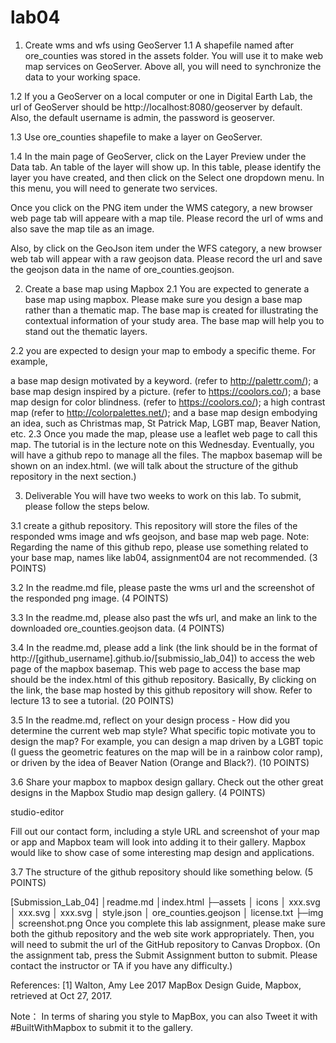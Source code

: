 # lab04
1. Create wms and wfs using GeoServer
1.1 A shapefile named after ore_counties was stored in the assets folder. You will use it to make web map services on GeoServer. Above all, you will need to synchronize the data to your working space.

1.2 If you a GeoServer on a local computer or one in Digital Earth Lab, the url of GeoServer should be http://localhost:8080/geoserver by default. Also, the default username is admin, the password is geoserver.

1.3 Use ore_counties shapefile to make a layer on GeoServer.

1.4 In the main page of GeoServer, click on the Layer Preview under the Data tab. An table of the layer will show up. In this table, please identify the layer you have created, and then click on the Select one dropdown menu. In this menu, you will need to generate two services.

Once you click on the PNG item under the WMS category, a new browser web page tab will appeare with a map tile. Please record the url of wms and also save the map tile as an image.

Also, by click on the GeoJson item under the WFS category, a new browser web tab will appear with a raw geojson data. Please record the url and save the geojson data in the name of ore_counties.geojson.

2. Create a base map using Mapbox
2.1 You are expected to generate a base map using mapbox. Please make sure you design a base map rather than a thematic map. The base map is created for illustrating the contextual information of your study area. The base map will help you to stand out the thematic layers.

2.2 you are expected to design your map to embody a specific theme. For example,

a base map design motivated by a keyword. (refer to http://palettr.com/);
a base map design inspired by a picture. (refer to https://coolors.co/);
a base map design for color blindness. (refer to https://coolors.co/);
a high contrast map (refer to http://colorpalettes.net/); and
a base map design embodying an idea, such as Christmas map, St Patrick Map, LGBT map, Beaver Nation, etc.
2.3 Once you made the map, please use a leaflet web page to call this map. The tutorial is in the lecture note on this Wednesday. Eventually, you will have a github repo to manage all the files. The mapbox basemap will be shown on an index.html. (we will talk about the structure of the github repository in the next section.)

3. Deliverable
You will have two weeks to work on this lab. To submit, please follow the steps below.

3.1 create a github repository. This repository will store the files of the responded wms image and wfs geojson, and base map web page. Note: Regarding the name of this github repo, please use something related to your base map, names like lab04, assignment04 are not recommended. (3 POINTS)

3.2 In the readme.md file, please paste the wms url and the screenshot of the responded png image. (4 POINTS)

3.3 In the readme.md, please also past the wfs url, and make an link to the downloaded ore_counties.geojson data. (4 POINTS)

3.4 In the readme.md, please add a link (the link should be in the format of http://[github_username].github.io/[submissio_lab_04]) to access the web page of the mapbox basemap. This web page to access the base map should be the index.html of this github repository. Basically, By clicking on the link, the base map hosted by this github repository will show. Refer to lecture 13 to see a tutorial. (20 POINTS)

3.5 In the readme.md, reflect on your design process - How did you determine the current web map style? What specific topic motivate you to design the map? For example, you can design a map driven by a LGBT topic (I guess the geometric features on the map will be in a rainbow color ramp), or driven by the idea of Beaver Nation (Orange and Black?). (10 POINTS)

3.6 Share your mapbox to mapbox design gallary. Check out the other great designs in the Mapbox Studio map design gallery. (4 POINTS)

studio-editor

Fill out our contact form, including a style URL and screenshot of your map or app and Mapbox team will look into adding it to their gallery. Mapbox would like to show case of some interesting map design and applications.



3.7 The structure of the github repository should like something below. (5 POINTS)

[Submission_Lab_04]
│readme.md
│index.html
├─assets
│      icons
│            xxx.svg
│            xxx.svg
│            xxx.svg
│      style.json
│      ore_counties.geojson
│      license.txt
├─img
│      screenshot.png
Once you complete this lab assignment, please make sure both the github repository and the web site work appropriately. Then, you will need to submit the url of the GitHub repository to Canvas Dropbox. (On the assignment tab, press the Submit Assignment button to submit. Please contact the instructor or TA if you have any difficulty.)

References:
[1] Walton, Amy Lee 2017 MapBox Design Guide, Mapbox, retrieved at Oct 27, 2017.

Note：
In terms of sharing you style to MapBox, you can also Tweet it with #BuiltWithMapbox to submit it to the gallery.
